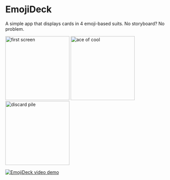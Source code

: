 # EmojiDeck
A simple app that displays cards in 4 emoji-based suits. No storyboard? No problem.

<img width="200" alt="first screen" src="https://cloud.githubusercontent.com/assets/19174201/21554224/b6bc06a4-cddb-11e6-812c-fb2812afcffc.png"> <img width="200" alt="ace of cool" src="https://cloud.githubusercontent.com/assets/19174201/24843807/313e85ae-1d74-11e7-8e22-304befdf8dab.png"> <img width="200" alt="discard pile" src="https://cloud.githubusercontent.com/assets/19174201/24843879/d7acc77a-1d74-11e7-94c2-f37094dee533.png">

[![EmojiDeck video demo](https://img.youtube.com/vi/aNZqbSWWu6s/0.jpg)](https://youtu.be/aNZqbSWWu6s)
